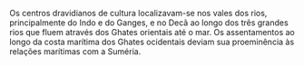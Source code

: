 ﻿Os centros dravidianos de cultura localizavam-se nos vales dos rios, principalmente do Indo e do Ganges, e no Decã ao longo dos três grandes rios que fluem através dos Ghates orientais até o mar. Os assentamentos ao longo da costa marítima dos Ghates ocidentais deviam sua proeminência às relações marítimas com a Suméria.